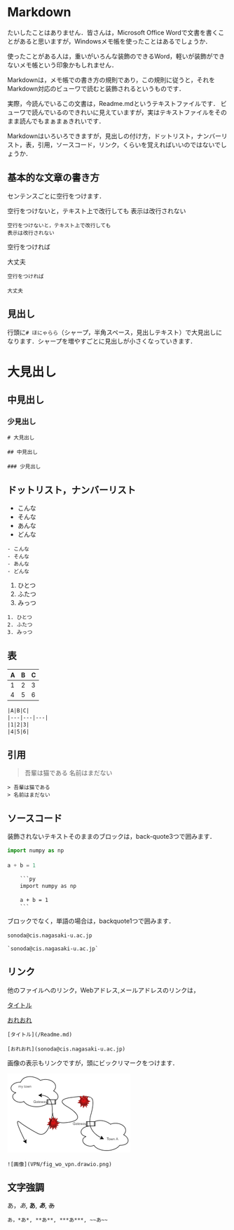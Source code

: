 # Markdown

たいしたことはありません．皆さんは，Microsoft Office Wordで文書を書くことがあると思いますが，Windowsメモ帳を使ったことはあるでしょうか．

使ったことがある人は，重いがいろんな装飾のできるWord，軽いが装飾ができないメモ帳という印象かもしれません．

Markdownは，メモ帳での書き方の規則であり，この規則に従うと，それをMarkdown対応のビューワで読むと装飾されるというものです．

実際，今読んでいるこの文書は，Readme.mdというテキストファイルです．
ビューワで読んでいるのできれいに見えていますが，実はテキストファイルをそのまま読んでもまぁまぁきれいです．

Markdownはいろいろできますが，見出しの付け方，ドットリスト，ナンバーリスト，表，引用，ソースコード，リンク，くらいを覚えればいいのではないでしょうか．

## 基本的な文章の書き方

センテンスごとに空行をつけます．

空行をつけないと，テキスト上で改行しても
表示は改行されない

```
空行をつけないと，テキスト上で改行しても
表示は改行されない
```

空行をつければ

大丈夫

```
空行をつければ

大丈夫
```


## 見出し

行頭に`# ほにゃらら`（シャープ，半角スペース，見出しテキスト）で大見出しになります．シャープを増やすごとに見出しが小さくなっていきます．

# 大見出し

## 中見出し

### 少見出し

```
# 大見出し

## 中見出し

### 少見出し
```

## ドットリスト，ナンバーリスト

- こんな
- そんな
- あんな
- どんな

```
- こんな
- そんな
- あんな
- どんな
```

1. ひとつ
2. ふたつ
3. みっつ

```
1. ひとつ
2. ふたつ
3. みっつ
```

## 表

|A|B|C|
|---|---|---|
|1|2|3|
|4|5|6|

```
|A|B|C|
|---|---|---|
|1|2|3|
|4|5|6|
```

## 引用

> 吾輩は猫である
> 名前はまだない

```
> 吾輩は猫である
> 名前はまだない
```

## ソースコード

装飾されないテキストそのままのブロックは，back-quote3つで囲みます．

```py
import numpy as np

a + b = 1
```

```
    ```py
    import numpy as np

    a + b = 1
    ```
```

ブロックでなく，単語の場合は，backquote1つで囲みます．

`sonoda@cis.nagasaki-u.ac.jp`

```
`sonoda@cis.nagasaki-u.ac.jp`
```

## リンク

他のファイルへのリンク，Webアドレス,メールアドレスのリンクは，

[タイトル](/Readme.md)

[おれおれ](sonoda@cis.nagasaki-u.ac.jp)

```
[タイトル](/Readme.md)

[おれおれ](sonoda@cis.nagasaki-u.ac.jp)
```

画像の表示もリンクですが，頭にビックリマークをつけます．

![画像](VPN/fig_wo_vpn.drawio.png)

```
![画像](VPN/fig_wo_vpn.drawio.png)
```

## 文字強調

あ，*あ*, **あ**, ***あ***, ~~あ~~

```
あ，*あ*, **あ**, ***あ***, ~~あ~~
```



